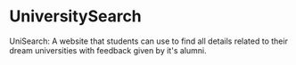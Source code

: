 # UniversitySearch
UniSearch: A website that students can use to find all details related to their dream universities with feedback given by it's alumni.
